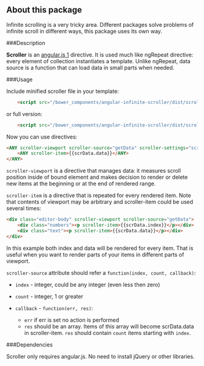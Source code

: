 About this package
------------------

Infinite scrolling is a very tricky area. Different packages solve problems of infinite scroll in
different ways, this package uses its own way.

###Description

**Scroller** is an [angular.js 1](https://angularjs.org/) directive. It is used much like ngRepeat
directive: every element of collection instantiates a template. Unlike ngRepeat, data source is a
function that can load data in small parts when needed.

###Usage

Include minified scroller file in your template:

```html
    <script src="/bower_components/angular-infinite-scroller/dist/scroller.min.js" type="text/javascript"></script>
```

or full version:

```html
    <script src="/bower_components/angular-infinite-scroller/dist/scroller.min.js" type="text/javascript"></script>
```

Now you can use directives:

```html
<ANY scroller-viewport scroller-source="getData" scroller-settings="scrollerViewportSettings">
    <ANY scroller-item>{{scrData.data}}</ANY>
</ANY>
```

`scroller-viewport` is a directive that manages data: it measures scroll position inside of bound
element and makes decision to render or delete new items at the beginning or at the end of
rendered range.

`scroller-item` is a directive that is repeated for every rendered item. Note that contents of
viewport may be arbitrary and scroller-item could be used several times:

```html
<div class="editor-body" scroller-viewport scroller-source="getData">
    <div class="numbers"><p scroller-item>{{scrData.index}}</p></div>
    <div class="text"><p scroller-item>{{scrData.data}}</p></div>
</div>
```

In this example both index and data will be rendered for every item. That is useful when you want to
render parts of your items in different parts of viewport.

`scroller-source` attribute should refer a `function(index, count, callback)`:

* `index` - integer, could be any integer (even less then zero)
* `count` - integer, 1 or greater
* `callback` - `function(err, res)`:
    
    * `err` if err is set no action is performed
    * `res` should be an array. Items of this array will become scrData.data in scroller-item. `res`
should contain `count` items starting with `index`.


###Dependencies

Scroller only requires angular.js. No need to install jQuery or other libraries.
